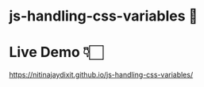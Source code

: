 # js-handling-css-variables 🎨

# Live Demo 👇🏻
https://nitinajaydixit.github.io/js-handling-css-variables/
